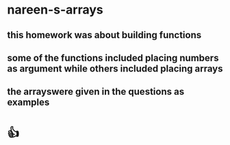 # nareen-s-arrays
## this homework was about building functions
## some of the functions included placing numbers as argument while others included placing arrays 
## the arrayswere given in the questions as examples
# 👍


